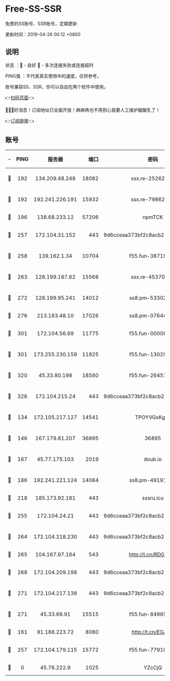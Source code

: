 # Free-SS-SSR

免费的SS账号、SSR账号，定期更新

更新时间：2019-04-26 00:12 +0800

## 说明

状态     ：🙂 - 良好 🙁 - 多次连接失败或连接超时

PING值   ：不代表真实使用中的速度，仅供参考。

账号兼容SS、SSR，你可以自由在两个软件中使用。

👉[扫码页面](https://liesauer.github.io/Free-SS-SSR/)👈

🎉🎉🎉好消息！订阅地址已全面开放！麻麻再也不用担心我要人工维护酸酸乳了！

👉[订阅链接](https://www.liesauer.net/yogurt/subscribe?ACCESS_TOKEN=DAYxR3mMaZAsaqUb)👈

## 账号

|-|PING|服务器|端口|密码|加密方式|区域|
|:----:|:----:|:-----:|-----:|:----:|:----:|:----:|
|🙂|192|134.209.48.248|18082|ssx.re-25262818|aes-256-cfb|US|
|🙂|192|192.241.226.191|15932|ssx.re-79862247|aes-256-cfb|US|
|🙂|196|138.68.233.12|57206|npmTCK|rc4-md5|US|
|🙂|257|172.104.31.152|443|9d6cceaa373bf2c8acb22e60b6a58be6|aes-256-cfb|US|
|🙂|258|139.162.1.34|10704|f55.fun-38719730|aes-256-cfb|SG|
|🙂|263|128.199.187.62|15568|ssx.re-45370226|aes-256-cfb|SG|
|🙂|272|128.199.95.241|14012|ss8.pm-53302333|aes-256-cfb|SG|
|🙂|276|213.183.48.10|17026|ss8.pm-07644658|rc4-md5|RU|
|🙂|301|172.104.56.69|11775|f55.fun-00006496|aes-256-cfb|SG|
|🙂|301|173.255.230.159|11825|f55.fun-13029345|aes-256-cfb|US|
|🙂|320|45.33.80.198|18580|f55.fun-26451739|aes-256-cfb|US|
|🙂|326|172.104.215.24|443|9d6cceaa373bf2c8acb22e60b6a58be6|aes-256-cfb|US|
|🙂|134|172.105.217.127|14541|TPOYVGxKglpi|aes-256-cfb|JP|
|🙂|146|167.179.81.207|36895|36895|aes-256-cfb|JP|
|🙂|167|45.77.175.103|2019|doub.io|aes-128-ctr|SG|
|🙂|186|192.241.221.124|14084|ss8.pm-49191647|aes-256-cfb|US|
|🙂|218|185.173.92.181|443|sssru.icu|rc4-md5|RU|
|🙂|255|172.104.24.21|443|9d6cceaa373bf2c8acb22e60b6a58be6|aes-256-cfb|US|
|🙂|264|172.104.218.230|443|9d6cceaa373bf2c8acb22e60b6a58be6|aes-256-cfb|US|
|🙂|265|104.167.97.164|543|http://t.cn/RD0D7sx|rc4-md5|CA|
|🙂|268|172.104.209.198|443|9d6cceaa373bf2c8acb22e60b6a58be6|aes-256-cfb|US|
|🙂|271|172.104.217.138|443|9d6cceaa373bf2c8acb22e60b6a58be6|aes-256-cfb|US|
|🙂|271|45.33.69.91|15515|f55.fun-84965804|aes-256-cfb|US|
|🙁|161|91.188.223.72|8080|http://t.cn/EGJIyrl|rc4-md5|RU|
|🙁|257|172.104.179.115|15772|f55.fun-77919425|aes-256-cfb|SG|
|🙁|0|45.76.222.9|1025|YZcCjQ|rc4-md5|JP|
